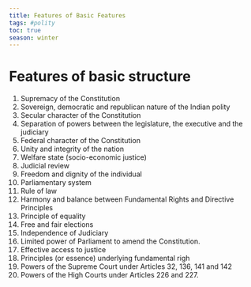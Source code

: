 ```yaml
---
title: Features of Basic Features
tags: #polity 
toc: true
season: winter
---
```

# Features of basic structure

1. Supremacy of the Constitution
2. Sovereign, democratic and republican nature of the Indian polity
3. Secular character of the Constitution
4. Separation of powers between the legislature, the executive and the judiciary
5. Federal character of the Constitution
6. Unity and integrity of the nation
7. Welfare state (socio-economic justice)
8. Judicial review
9. Freedom and dignity of the individual
10. Parliamentary system
11. Rule of law
12. Harmony and balance between Fundamental Rights and Directive Principles
13. Principle of equality
14. Free and fair elections
15. Independence of Judiciary
16. Limited power of Parliament to amend the Constitution.
17. Effective access to justice
18. Principles (or essence) underlying fundamental righ
19. Powers of the Supreme Court under Articles 32, 136, 141 and 142
20. Powers of the High Courts under Articles 226 and 227.
